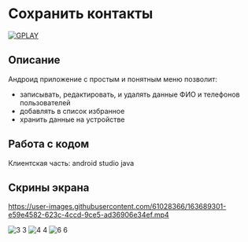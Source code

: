 # Сохранить контакты

<a href="https://play.google.com/store/apps/details?id=com.dev_marinov.contactsfirms"> ![GPLAY](https://user-images.githubusercontent.com/61028366/127751951-1b8e413b-ed07-4582-8550-d56ae601f112.png)
 >></a>
## Описание 
Андроид приложение с простым и понятным меню позволит:
- записывать, редактировать, и удалять данные ФИО и телефонов пользователей
- добавлять в список избранное
- хранить данные на устройстве

## Работа с кодом 
Клиентская часть: android studio java 

## Скрины экрана 
https://user-images.githubusercontent.com/61028366/163689301-e59e4582-623c-4ccd-9ce5-ad36906e34ef.mp4


![3 3](https://user-images.githubusercontent.com/61028366/127752964-b55ce873-292b-426c-8edf-e48bb8068175.jpg)
![4 4](https://user-images.githubusercontent.com/61028366/127752966-ce9b6ffa-b2b5-44e3-8db5-253386b85455.jpg)
![6 6](https://user-images.githubusercontent.com/61028366/127752959-e3f613af-f835-4a4a-8d38-58c8133af4d1.jpg)
